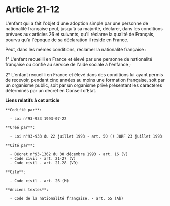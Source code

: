 # Article 21-12

L'enfant qui a fait l'objet d'une adoption simple par une personne de nationalité française peut, jusqu'à sa majorité,
déclarer, dans les conditions prévues aux articles 26 et suivants, qu'il réclame la qualité de Français, pourvu qu'à l'époque
de sa déclaration il réside en France.

Peut, dans les mêmes conditions, réclamer la nationalité française :

1° L'enfant recueilli en France et élevé par une personne de nationalité française ou confié au service de l'aide sociale à
l'enfance ;

2° L'enfant recueilli en France et élevé dans des conditions lui ayant permis de recevoir, pendant cinq années au moins une
formation française, soit par un organisme public, soit par un organisme privé présentant les caractères déterminés par un
décret en Conseil d'Etat.

**Liens relatifs à cet article**

	**Codifié par**:

	  - Loi n°93-933 1993-07-22

	**Créé par**:

	  - Loi n°93-933 du 22 juillet 1993 - art. 50 () JORF 23 juillet 1993

	**Cité par**:

	  - Décret n°93-1362 du 30 décembre 1993 - art. 16 (V)
	  - Code civil - art. 21-27 (V)
	  - Code civil - art. 21-28 (VD)

	**Cite**:

	  - Code civil - art. 26 (M)

	**Anciens textes**:

	  - Code de la nationalité française. - art. 55 (Ab)

